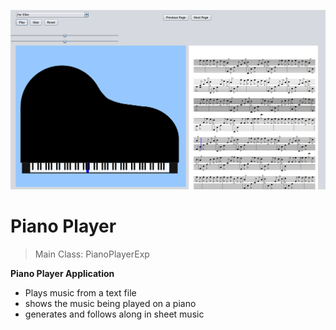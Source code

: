 ![alt text](https://raw.githubusercontent.com/callum-code/piano-player/master/PianoPlayer.png)

# Piano Player

> Main Class: PianoPlayerExp

**Piano Player Application**

- Plays music from a text file
- shows the music being played on a piano
- generates and follows along in sheet music
